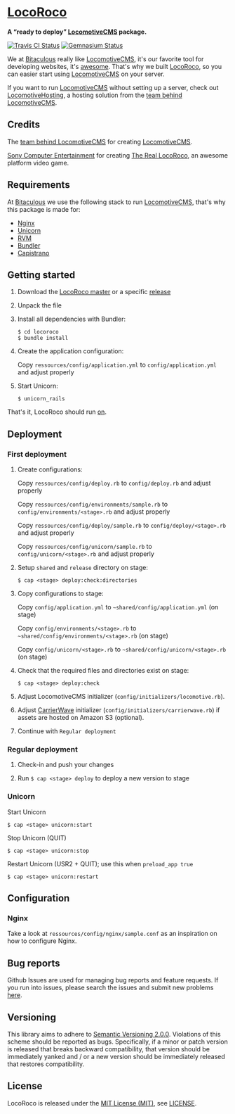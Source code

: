 [LocoRoco]
==========

**A “ready to deploy” [LocomotiveCMS] package.**

[![Travis CI Status][Travis CI Status]][Travis CI]
[![Gemnasium Status][Gemnasium Status]][Gemnasium]

We at [Bitaculous] really like [LocomotiveCMS], it's our favorite tool for developing websites, it's [awesome]. That's
why we built [LocoRoco], so you can easier start using [LocomotiveCMS] on your server.

If you want to run [LocomotiveCMS] without setting up a server, check out [LocomotiveHosting], a hosting solution from
the [team behind LocomotiveCMS].

Credits
-------

The [team behind LocomotiveCMS] for creating [LocomotiveCMS].

[Sony Computer Entertainment] for creating [The Real LocoRoco], an awesome platform video game.

Requirements
------------

At [Bitaculous] we use the following stack to run [LocomotiveCMS], that's why this package is made for:

* [Nginx]
* [Unicorn]
* [RVM]
* [Bundler]
* [Capistrano]

Getting started
---------------

1. Download the [LocoRoco master] or a specific [release]

2. Unpack the file

3. Install all dependencies with Bundler:

    ```
    $ cd locoroco
    $ bundle install
    ```

4. Create the application configuration:

    Copy `ressources/config/application.yml` to `config/application.yml` and adjust properly

5. Start Unicorn:

    ```
    $ unicorn_rails
    ```

That's it, LocoRoco should run [on].

Deployment
----------

### First deployment

1. Create configurations:

    Copy `ressources/config/deploy.rb` to `config/deploy.rb` and adjust properly

    Copy `ressources/config/environments/sample.rb` to `config/environments/<stage>.rb` and adjust properly

    Copy `ressources/config/deploy/sample.rb` to `config/deploy/<stage>.rb` and adjust properly

    Copy `ressources/config/unicorn/sample.rb` to `config/unicorn/<stage>.rb` and adjust properly

2. Setup `shared` and `release` directory on stage:

    ```
    $ cap <stage> deploy:check:directories
    ```

3. Copy configurations to stage:

    Copy `config/application.yml` to `~shared/config/application.yml` (on stage)

    Copy `config/environments/<stage>.rb` to `~shared/config/environments/<stage>.rb` (on stage)

    Copy `config/unicorn/<stage>.rb` to `~shared/config/unicorn/<stage>.rb` (on stage)

4. Check that the required files and directories exist on stage:

    ```
    $ cap <stage> deploy:check
    ```

5. Adjust LocomotiveCMS initializer (`config/initializers/locomotive.rb`).

6. Adjust [CarrierWave] initializer (`config/initializers/carrierwave.rb`) if assets are hosted on Amazon S3 (optional).

7. Continue with `Regular deployment`

### Regular deployment

1. Check-in and push your changes

2. Run ```$ cap <stage> deploy``` to deploy a new version to stage

### Unicorn

Start Unicorn

```
$ cap <stage> unicorn:start
```

Stop Unicorn (QUIT)

```
$ cap <stage> unicorn:stop
```

Restart Unicorn (USR2 + QUIT); use this when `preload_app true`

```
$ cap <stage> unicorn:restart
```

Configuration
-------------

### Nginx

Take a look at `ressources/config/nginx/sample.conf` as an inspiration on how to configure Nginx.

Bug reports
-----------

Github Issues are used for managing bug reports and feature requests. If you run into issues, please search the issues
and submit new problems [here].

Versioning
----------

This library aims to adhere to [Semantic Versioning 2.0.0]. Violations of this scheme should be reported as bugs.
Specifically, if a minor or patch version is released that breaks backward compatibility, that version should be
immediately yanked and / or a new version should be immediately released that restores compatibility.

License
-------

LocoRoco is released under the [MIT License (MIT)], see [LICENSE].

[awesome]: http://www.locomotivecms.com/features "LocomotiveCMS features"
[Bitaculous]: http://bitaculous.com "It's all about the bits, baby!"
[Bundler]: http://bundler.io "The best way to manage a Ruby application's gems"
[Capistrano]: http://capistranorb.com "A remote server automation and deployment tool written in Ruby."
[CarrierWave]: https://github.com/carrierwaveuploader/carrierwave "Classier solution for file uploads for Rails, Sinatra and other Ruby web frameworks"
[Gemnasium Status]: http://img.shields.io/gemnasium/bitaculous/locoroco.svg?style=flat "Gemnasium Status"
[Gemnasium]: https://gemnasium.com/bitaculous/locoroco "LocoRoco at Gemnasium"
[here]: https://github.com/bitaculous/locoroco/issues "Github Issues"
[LICENSE]: https://raw.githubusercontent.com/bitaculous/locoroco/master/LICENSE "License"
[LocomotiveCMS]: http://locomotivecms.com "An open source CMS for Rails"
[LocomotiveHosting]: https://locomotivehosting.com "Host your LocomotiveCMS website here."
[LocoRoco master]: https://github.com/bitaculous/locoroco/archive/master.zip "Download the LocoRoco master as a zip file"
[LocoRoco]: http://bitaculous.github.io/locoroco "A “ready to deploy” LocomotiveCMS package."
[MIT License (MIT)]: http://opensource.org/licenses/MIT "The MIT License (MIT)"
[Nginx]: http://nginx.org "A free, open-source, high-performance HTTP server and reverse proxy"
[on]: http://0.0.0.0:8080 "LocomotiveCMS installation"
[release]: https://github.com/bitaculous/locoroco/releases "LocoRoco releases"
[RVM]: https://rvm.io "Ruby Version Manager"
[Semantic Versioning 2.0.0]: http://semver.org "Semantic Versioning 2.0.0"
[Sony Computer Entertainment]: http://www.scei.co.jp/index_e.html "Sony Computer Entertainment"
[team behind LocomotiveCMS]: http://locomotivecms.com/crew "The crew behind LocomotiveCMS"
[The Real LocoRoco]: http://en.wikipedia.org/wiki/LocoRoco "LocoRoco"
[Travis CI Status]: http://img.shields.io/travis/bitaculous/locoroco.svg?style=flat "Travis CI Status"
[Travis CI]: https://travis-ci.org/bitaculous/locoroco "LocoRoco at Travis CI"
[Unicorn]: http://unicorn.bogomips.org "Rack HTTP server for fast clients and Unix"